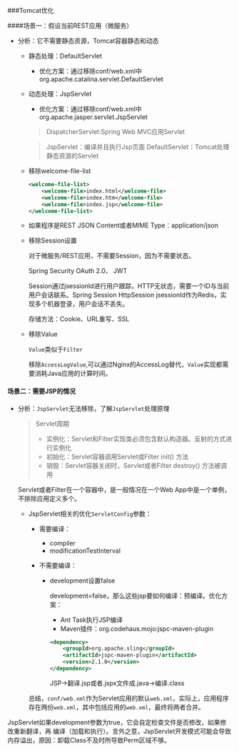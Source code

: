 ###Tomcat优化

####场景一：假设当前REST应用（微服务）

* 分析：它不需要静态资源，Tomcat容器静态和动态

  * 静态处理：DefaultServlet
    * 优化方案：通过移除conf/web.xml中org.apache.catalina.servlet.DefaultServlet

  * 动态处理：JspServlet

    * 优化方案：通过移除conf/web.xml中org.apache.jasper.servlet.JspServlet

    >DispatcherServlet:Spring Web MVC应用Servlet

    >JspServlet：编译并且执行Jsp页面
    >DefaultServlet：Tomcat处理静态资源的Servlet

  * 移除welcome-file-list

    ```xml
    <welcome-file-list>
    	<welcome-file>index.html</welcome-file>
        <welcome-file>index.htm</welcome-file>
        <welcome-file>index.jsp</welcome-file>
    </welcome-file-list>
    ```

  * 如果程序是REST JSON Content或者MIME Type：application/json

  * 移除Session设置

    对于微服务/REST应用，不需要Session，因为不需要状态。

    Spring Security OAuth 2.0、 JWT

    Session通过jsessionId进行用户跟踪，HTTP无状态，需要一个ID与当前用户会话联系。Spring Session HttpSession jsessionId作为Redis，实现多个机器登录，用户会话不丢失。

    存储方法：Cookie、URL重写、SSL

  * 移除Value

    `Value`类似于`Filter`

    移除`AccessLogValue`,可以通过Nginx的AccessLog替代，`Value`实现都需要消耗Java应用的计算时间。

#### 场景二：需要JSP的情况

 * 分析：`JspServlet`无法移除，了解`JspServlet`处理原理

   >Servlet周期
   >
   > * 实例化：Servlet和Filter实现类必须包含默认构造器。反射的方式进行实例化
   > * 初始化：Servlet容器调用Servlet或Filter init() 方法
   > * 销毁：Servlet容器关闭时，Servlet或者Filter destroy()  方法被调用

   Servlet或者Filter在一个容器中，是一般情况在一个Web App中是一个单例，不排除应用定义多个。

   * JspServlet相关的优化`ServletConfig`参数：

     * 需要编译：

       * compiler
       * modificationTestInterval

     * 不需要编译：

       * development设置false

         development=false，那么这些jsp要如何编译：预编译。优化方案：

         * Ant Task执行JSP编译
         * Maven插件：org.codehaus.mojo:jspc-maven-plugin

         ```xml
         <dependency>
             <groupId>org.apache.sling</groupId>
             <artifactId>jspc-maven-plugin</artifactId>
             <version>2.1.0</version>
         </dependency>
         ```

         JSP->翻译.jsp或者.jspx文件成.java->编译.class

     总结，`conf/web.xml`作为Servlet应用的默认`web.xml`，实际上，应用程序存在两份`web.xml`，其中包括应用的`web.xml`，最终将两者合并。



​	JspServlet如果development参数为true，它会自定检查文件是否修改，如果修改重新翻译，再    编译（加载和执行）。言外之意，JspServlet开发模式可能会导致内存溢出，原因：卸载Class不及时所导致Perm区域不够。





















